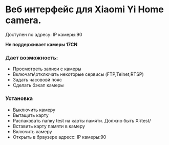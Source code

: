# Веб интерфейс для Xiaomi Yi Home camera.
Доступен по адресу: IP камеры:90

**Не поддерживает камеры 17CN**

### Дает возможность:
 * Просмотреть записи с камеры
 * Включать\отключать некоторые сервисы (FTP,Telnet,RTSP)
 * Задать часововй пояс
 * Сделать бэкап камеры
    
### Установка
 * Выключить камеру
 * Вытащить карту
 * Распаковать папку test на карты памяти. Должно быть X:/test/
 * Вставить карту памяти в камеру
 * Включить камеру
 * Открыть в браузере адресс: IP камеры:90
